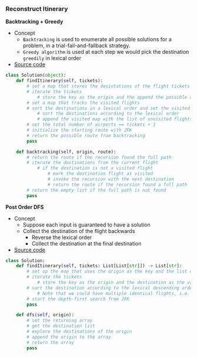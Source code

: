 ### Reconstruct Itinerary
**Backtracking + Greedy**
- Concept 
    - `Backtracking` is used to enumerate all possible solutions for a problem, in a trial-fail-and-fallback strategy.
    - `Greedy algorithm` is used at each step we would pick the destination `greedily` in lexical order
- [Source code](source/backtrack.py)

```python
class Solution(object):
    def findItinerary(self, tickets):
        # set a map that stores the desintations of the flight tickets
        # iterate the tickets
            # store the key as the origin and the append the possible destinations
        # set a map that tracks the visited flights
        # sort the destinations in a lexical order and set the visited flights
            # sort the destinations according to the lexical order
            # append the visited map with the list of unvisited flights
        # set the total number of airports == tickets + 1 
        # initialize the starting route with JFK
        # return the possible route from backtracking
        pass

    def backtracking(self, origin, route):
        # return the route if the recursion found the full path
        # iterate the destinations from the current flight
            # if the destination is not a visited flight
                # mark the destination flight as visited
                # invoke the recursion with the next destination
                # return the route if the recursion found a full path
        # return the empty list if the full path is not found 
        pass
```

**Post Order DFS**
- Concept
    - Suppose each input is guaranteed to have a solution
    - Collect the destination of the flight backwards 
        - Reverse the lexical order 
        - Collect the destination at the final destination
- [Source code](source/dfs.py)

```python
class Solution:
    def findItinerary(self, tickets: List[List[str]]) -> List[str]:
        # set up the map that uses the origin as the key and the list of destinations as the value
        # iterate the tickets
            # store the key as the origin and the destination as the value to the map
        # sort the destination according to the lexical descending order
            # Note that we could have multiple identical flights, i.e. same origin and destination.
        # start the depth-first search from JFK
        pass

    def dfs(self, origin):
        # set the returning array 
        # get the destination list
        # explore the destinations of the origin
        # append the origin to the array
        # return the array
        pass
```